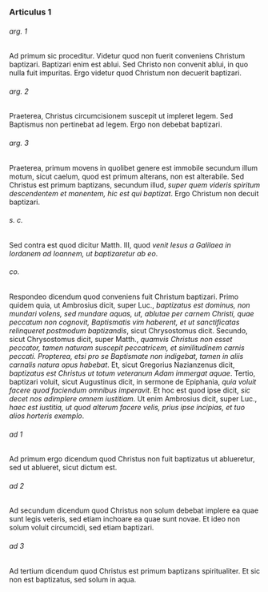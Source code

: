 ### Articulus 1

###### arg. 1
Ad primum sic proceditur. Videtur quod non fuerit conveniens Christum baptizari. Baptizari enim est ablui. Sed Christo non convenit ablui, in quo nulla fuit impuritas. Ergo videtur quod Christum non decuerit baptizari.

###### arg. 2
Praeterea, Christus circumcisionem suscepit ut impleret legem. Sed Baptismus non pertinebat ad legem. Ergo non debebat baptizari.

###### arg. 3
Praeterea, primum movens in quolibet genere est immobile secundum illum motum, sicut caelum, quod est primum alterans, non est alterabile. Sed Christus est primum baptizans, secundum illud, *super quem videris spiritum descendentem et manentem, hic est qui baptizat*. Ergo Christum non decuit baptizari.

###### s. c.
Sed contra est quod dicitur Matth. III, quod *venit Iesus a Galilaea in Iordanem ad Ioannem, ut baptizaretur ab eo*.

###### co.
Respondeo dicendum quod conveniens fuit Christum baptizari. Primo quidem quia, ut Ambrosius dicit, super Luc., *baptizatus est dominus, non mundari volens, sed mundare aquas, ut, ablutae per carnem Christi, quae peccatum non cognovit, Baptismatis vim haberent, et ut sanctificatas relinqueret postmodum baptizandis*, sicut Chrysostomus dicit. Secundo, sicut Chrysostomus dicit, super Matth., *quamvis Christus non esset peccator, tamen naturam suscepit peccatricem, et similitudinem carnis peccati. Propterea, etsi pro se Baptismate non indigebat, tamen in aliis carnalis natura opus habebat*. Et, sicut Gregorius Nazianzenus dicit, *baptizatus est Christus ut totum veteranum Adam immergat aquae*. Tertio, baptizari voluit, sicut Augustinus dicit, in sermone de Epiphania, *quia voluit facere quod faciendum omnibus imperavit*. Et hoc est quod ipse dicit, *sic decet nos adimplere omnem iustitiam*. Ut enim Ambrosius dicit, super Luc., *haec est iustitia, ut quod alterum facere velis, prius ipse incipias, et tuo alios horteris exemplo*.

###### ad 1
Ad primum ergo dicendum quod Christus non fuit baptizatus ut ablueretur, sed ut ablueret, sicut dictum est.

###### ad 2
Ad secundum dicendum quod Christus non solum debebat implere ea quae sunt legis veteris, sed etiam inchoare ea quae sunt novae. Et ideo non solum voluit circumcidi, sed etiam baptizari.

###### ad 3
Ad tertium dicendum quod Christus est primum baptizans spiritualiter. Et sic non est baptizatus, sed solum in aqua.

